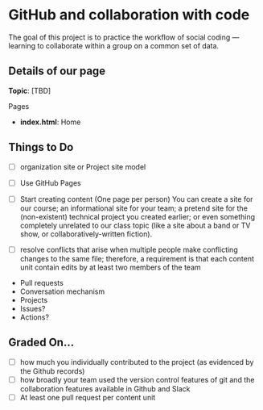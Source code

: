 # GitHub and collaboration with code 

The goal of this project is to practice the workflow of social coding — learning to collaborate within a group on a common set of data.

## Details of our page

**Topic**: [TBD]

Pages
- **index.html**: Home

## Things to Do

- [ ] organization site or Project site model

- [ ] Use GitHub Pages 

- [ ] Start creating content (One page per person)
You can create a site for our course; an informational site for your team; a pretend site for the (non-existent) technical project you 
created earlier; or even something completely unrelated to our class topic (like a site about a band or TV show, or 
collaboratively-written fiction).

- [ ] resolve conflicts that arise when multiple people make conflicting changes to the same file; therefore, a requirement is that each content unit contain edits by at least two members of the team

- Pull requests
- Conversation mechanism
- Projects
- Issues?
- Actions?

## Graded On...

- [ ] how much you individually contributed to the project (as evidenced by the Github records)
- [ ] how broadly your team used the version control features of git and the collaboration features available in Github and Slack
- [ ] At least one pull request per content unit
